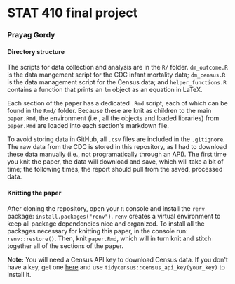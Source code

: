 # STAT 410 final project
### Prayag Gordy

#### Directory structure
The scripts for data collection and analysis are in the `R/` folder. `dm_outcome.R` is the data mangement script for the CDC infant mortality data; `dm_census.R` is the data management script for the Census data; and `helper_functions.R` contains a function that prints an `lm` object as an equation in LaTeX.

Each section of the paper has a dedicated `.Rmd` script, each of which can be found in the `Rmd/` folder. Because these are knit as children to the main `paper.Rmd`, the environment (i.e., all the objects and loaded libraries) from `paper.Rmd` are loaded into each section's markdown file.

To avoid storing data in GitHub, all `.csv` files are included in the `.gitignore`. The raw data from the CDC is stored in this repository, as I had to download these data manually (i.e., not programatically through an API). The first time you knit the paper, the data will download and save, which will take a bit of time; the following times, the report should pull from the saved, processed data.

#### Knitting the paper
After cloning the repository, open your `R` console and install the `renv` package: `install.packages("renv")`. `renv` creates a virtual environment to keep all package dependencies nice and organized. To install all the packages necessary for knitting this paper, in the console run: `renv::restore()`. Then, knit `paper.Rmd`, which will in turn knit and stitch together all of the sections of the paper.

**Note:** You will need a Census API key to download Census data. If you don't have a key, get one [here](https://api.census.gov/data/key_signup.html) and use `tidycensus::census_api_key(your_key)` to install it.
